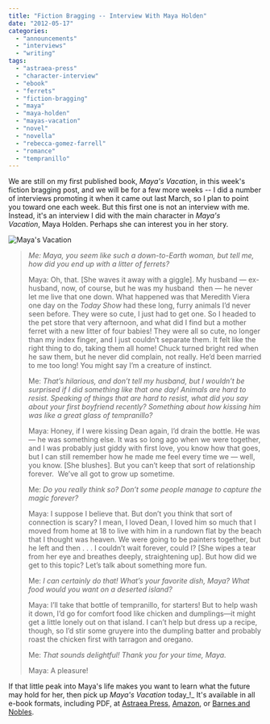 ```yaml
---
title: "Fiction Bragging -- Interview With Maya Holden"
date: "2012-05-17"
categories:
  - "announcements"
  - "interviews"
  - "writing"
tags:
  - "astraea-press"
  - "character-interview"
  - "ebook"
  - "ferrets"
  - "fiction-bragging"
  - "maya"
  - "maya-holden"
  - "mayas-vacation"
  - "novel"
  - "novella"
  - "rebecca-gomez-farrell"
  - "romance"
  - "tempranillo"
---
```


We are still on my first published book, _Maya's Vacation_, in this week's fiction bragging post, and we will be for a few more weeks -- I did a number of interviews promoting it when it came out last March, so I plan to point you toward one each week. But this first one is not an interview with me. Instead, it's an interview I did with the main character in _Maya's Vacation_, Maya Holden. Perhaps she can interest you in her story.

![Maya's Vacation](https://d2ypg8o05lff0b.cloudfront.net/wp-content/uploads/sites/3/2012/05/Mayas-Vacation-300-x-450.jpg)

> _Me: Maya, you seem like such a down-to-Earth woman, but tell me, how did you end up with a litter of ferrets?_
>
> Maya: Oh, that. \[She waves it away with a giggle\]. My husband — ex-husband, now, of course, but he was my husband  then — he never let me live that one down. What happened was that Meredith Viera one day on the _Today Show_ had these long, furry animals I’d never seen before. They were so cute, I just had to get one. So I headed to the pet store that very afternoon, and what did I find but a mother ferret with a new litter of four babies! They were all so cute, no longer than my index finger, and I just couldn’t separate them. It felt like the right thing to do, taking them all home! Chuck turned bright red when he saw them, but he never did complain, not really. He’d been married to me too long! You might say I’m a creature of instinct.
>
> <!--more-->
>
> Me: _That’s hilarious, and don’t tell my husband, but I wouldn’t be surprised if I did something like that one day! Animals are hard to resist. Speaking of things that are hard to resist, what did you say about your first boyfriend recently? Something about how kissing him was like a great glass of tempranillo?_
>
> Maya: Honey, if I were kissing Dean again, I’d drain the bottle. He was — he was something else. It was so long ago when we were together, and I was probably just giddy with first love, you know how that goes, but I can still remember how he made me feel every time we — well, you know. \[She blushes\]. But you can’t keep that sort of relationship forever.  We’ve all got to grow up sometime.
>
> Me: _Do you really think so? Don’t some people manage to capture the magic forever?_
>
> Maya: I suppose I believe that. But don’t you think that sort of connection is scary? I mean, I loved Dean, I loved him so much that I moved from home at 18 to live with him in a rundown flat by the beach that I thought was heaven. We were going to be painters together, but he left and then . . . I couldn’t wait forever, could I? \[She wipes a tear from her eye and breathes deeply, straightening up\]. But how did we get to this topic? Let’s talk about something more fun.
>
> Me: _I can certainly do that! What’s your favorite dish, Maya? What food would you want on a deserted island?_
>
> Maya: I’ll take that bottle of tempranillo, for starters! But to help wash it down, I’d go for comfort food like chicken and dumplings—it might get a little lonely out on that island. I can’t help but dress up a recipe, though, so I’d stir some gruyere into the dumpling batter and probably roast the chicken first with tarragon and oregano.
>
> Me: _That sounds delightful! Thank you for your time, Maya._
>
> Maya: A pleasure!

If that little peak into Maya's life makes you want to learn what the future may hold for her, then pick up _Maya's Vacation_ today_!_ It's available in all e-book formats, including PDF, at [Astraea Press,](http://www.astraeapress.com/#ecwid:category=662245&mode=product&product=3028832) [Amazon,](http://www.amazon.com/Mayas-Vacation-ebook/dp/B004UB1REI/ref=sr_1_1?ie=UTF8&qid=1302887098&sr=8-1http://www.astraeapress.com/) or [Barnes and Nobles](http://productsearch.barnesandnoble.com/search/results.aspx?store=EBOOK&WRD=maya%27s+vacation&box=maya%27s%20vacation&pos=-1&ugrp=2).
